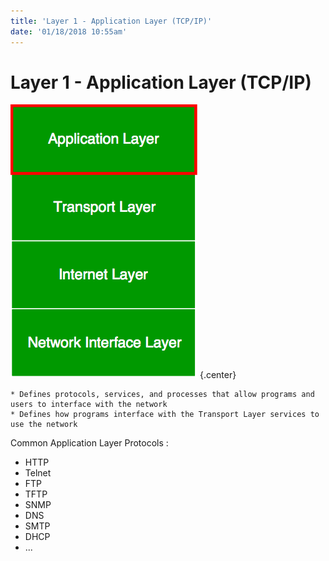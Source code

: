 ```yaml
---
title: 'Layer 1 - Application Layer (TCP/IP)'
date: '01/18/2018 10:55am'
---
```


# <a href="/network/foundations-of-networking-networking-basics/4-tcp-ip-model" class="nav-button transform"><span></span></a>Layer 1 - Application Layer (TCP/IP)

![](Application-Layer.png?cropResize=300,300)   {.center}

```
* Defines protocols, services, and processes that allow programs and users to interface with the network
* Defines how programs interface with the Transport Layer services to use the network
```
Common Application Layer Protocols :
* HTTP
* Telnet
* FTP
* TFTP
* SNMP
* DNS
* SMTP
* DHCP
* ...